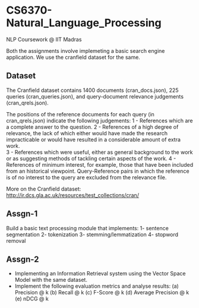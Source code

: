 # CS6370-Natural_Language_Processing
NLP Coursework @ IIT Madras 

Both the assignments involve implemeting a basic search engine application. We use the cranfield dataset for the same.

## Dataset
The Cranfield dataset contains 1400 documents (cran_docs.json), 225 queries (cran_queries.json), and query-document relevance judgements (cran_qrels.json).

The positions of the reference documents for each query (in cran_qrels.json) indicate the following judgements:
1 - References which are a complete answer to the question.
2 - References of a high degree of relevance, the lack of which either would have made the research impracticable or would have resulted in a considerable amount of extra work.  
3 - References which were useful, either as general background to the work or as suggesting methods of tackling certain aspects of the work.
4 - References of minimum interest, for example, those that have been included from an historical viewpoint.
Query-Reference pairs in which the reference is of no interest to the query are excluded from the relevance file.

More on the Cranfield dataset: http://ir.dcs.gla.ac.uk/resources/test_collections/cran/

## Assgn-1
Build a basic text processing module that implements: 
1- sentence segmentation 
2- tokenization 
3- stemming/lemmatization 
4- stopword removal

## Assgn-2
- Implementing an Information Retrieval system using the Vector Space Model with the same dataset.
- Implement the following evaluation metrics and analyse results:
(a) Precision @ k
(b) Recall @ k
(c) F-Score @ k
(d) Average Precision @ k
(e) nDCG @ k






